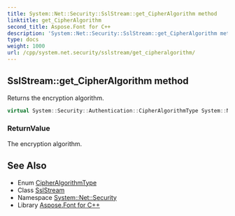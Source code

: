 ```yaml
---
title: System::Net::Security::SslStream::get_CipherAlgorithm method
linktitle: get_CipherAlgorithm
second_title: Aspose.Font for C++
description: 'System::Net::Security::SslStream::get_CipherAlgorithm method. Returns the encryption algorithm in C++.'
type: docs
weight: 1000
url: /cpp/system.net.security/sslstream/get_cipheralgorithm/
---
```

## SslStream::get_CipherAlgorithm method


Returns the encryption algorithm.

```cpp
virtual System::Security::Authentication::CipherAlgorithmType System::Net::Security::SslStream::get_CipherAlgorithm()
```


### ReturnValue

The encryption algorithm.

## See Also

* Enum [CipherAlgorithmType](../../../system.security.authentication/cipheralgorithmtype/)
* Class [SslStream](../)
* Namespace [System::Net::Security](../../)
* Library [Aspose.Font for C++](../../../)
